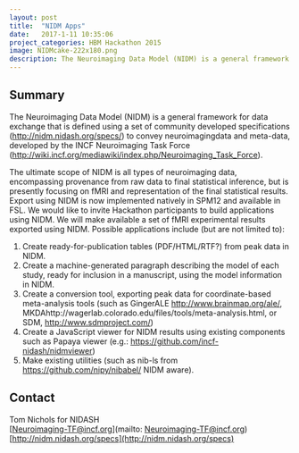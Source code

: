 ```yaml
---
layout: post
title:  "NIDM Apps"
date:   2017-1-11 10:35:06
project_categories: HBM Hackathon 2015
image: NIDMcake-222x180.png
description: The Neuroimaging Data Model (NIDM) is a general framework for data exchange that is defined using a set of community developed specifications to convey neuroimagingdata and meta-data, developed by the INCF Neuroimaging Task Force.
---
```

## Summary
The Neuroimaging Data Model (NIDM) is a general framework for data exchange that is defined using a set of community developed specifications (http://nidm.nidash.org/specs/) to convey neuroimagingdata and meta-data, developed by the INCF Neuroimaging Task Force (http://wiki.incf.org/mediawiki/index.php/Neuroimaging_Task_Force).

The ultimate scope of NIDM is all types of neuroimaging data, encompassing provenance from raw data to final statistical inference, but is presently focusing on fMRI and representation of the final statistical results. Export using NIDM is now implemented natively in SPM12 and available in FSL.
We would like to invite Hackathon participants to build applications using NIDM. We will make available a set of fMRI experimental results exported using NIDM. Possible applications include (but are not limited to):

1. Create ready-for-publication tables (PDF/HTML/RTF?) from peak data in NIDM.
2. Create a machine-generated paragraph describing the model of each study, ready for inclusion in a manuscript, using the model information in NIDM.
3. Create a conversion tool, exporting peak data for coordinate-based meta-analysis tools (such as GingerALE http://www.brainmap.org/ale/, MKDAhttp://wagerlab.colorado.edu/files/tools/meta-analysis.html, or SDM, http://www.sdmproject.com/)
4. Create a JavaScript viewer for NIDM results using existing components such as Papaya viewer (e.g.: https://github.com/incf-nidash/nidmviewer)
5. Make existing utilities (such as nib-ls from https://github.com/nipy/nibabel/ NIDM aware).


## Contact  
Tom Nichols for NIDASH  
[Neuroimaging-TF@incf.org](mailto: Neuroimaging-TF@incf.org)  
[http://nidm.nidash.org/specs](http://nidm.nidash.org/specs)  
